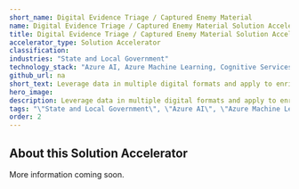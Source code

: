 ```yaml
---
short_name: Digital Evidence Triage / Captured Enemy Material
name: Digital Evidence Triage / Captured Enemy Material Solution Accelerator
title: Digital Evidence Triage / Captured Enemy Material Solution Accelerator
accelerator_type: Solution Accelerator
classification: 
industries: "State and Local Government"
technology_stack: "Azure AI, Azure Machine Learning, Cognitive Services, Data Storage, Power Apps"
github_url: na
short_text: Leverage data in multiple digital formats and apply to enrich, filter, and sort the raw data.
hero_image: 
description: Leverage data in multiple digital formats and apply to enrich, filter, and sort the raw data into context-based clusters for focused investigation. 
tags: "\"State and Local Government\", \"Azure AI\", \"Azure Machine Learning\", \"Cognitive Services\", \"Data Storage\", \"Power Apps\", \"Solution Accelerator\""
order: 2
---
```

## About this Solution Accelerator

More information coming soon.
